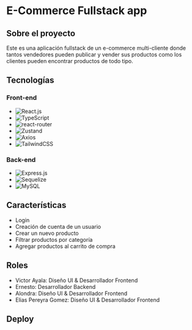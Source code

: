 # E-Commerce Fullstack app

## Sobre el proyecto

Este es una aplicación fullstack de un e-commerce multi-cliente donde tantos vendedores pueden publicar y vender sus productos como los clientes pueden encontrar productos de todo tipo.

## Tecnologías

### Front-end

- ![React.js][react.js]
- ![TypeScript][TypeScript]
- ![react-router][react-router]
- ![Zustand][Zustand]
- ![Axios][Axios]
- ![TailwindCSS][TailwindCSS]

### Back-end

- ![Express.js][Express.js]
- ![Sequelize][Sequelize]
- ![MySQL][MySQL]

## Características

- Login
- Creación de cuenta de un usuario
- Crear un nuevo producto
- Filtrar productos por categoría
- Agregar productos al carrito de compra

## Roles
- Victor Ayala: Diseño UI & Desarrollador Frontend
- Ernesto: Desarrollador Backend
- Alondra: Diseño UI & Desarrollador Frontend
- Elias Pereyra Gomez: Diseño UI & Desarrollador Frontend

## Deploy

[react.js]: https://img.shields.io/badge/react.js-61DAFB?style=for-the-badge&logo=react&logoColor=white
[TypeScript]: https://img.shields.io/badge/typescript-3178C6?style=for-the-badge&logo=typescript&logoColor=white
[react-router]: https://img.shields.io/badge/reactrouter-CA4245?style=for-the-badge&logo=reactrouter&logoColor=white
[Zustand]: https://img.shields.io/badge/Zustand-61DAFB?style=for-the-badge&logo=zustand&logoColor=white
[Axios]: https://img.shields.io/badge/Axios-5A29E4?style=for-the-badge&logo=Axios&logoColor=white
[TailwindCSS]: https://img.shields.io/badge/tailwindcss-06B6D4?style=for-the-badge&logo=tailwindcss&logoColor=white
[Express.js]: https://img.shields.io/badge/express.js-000000?style=for-the-badge&logo=express&logoColor=white
[Sequelize]: https://img.shields.io/badge/sequelize-52B0E7?style=for-the-badge&logo=sequelize&logoColor=white
[MySQL]: https://img.shields.io/badge/mysql-4479A1?style=for-the-badge&logo=mysql&logoColor=white
